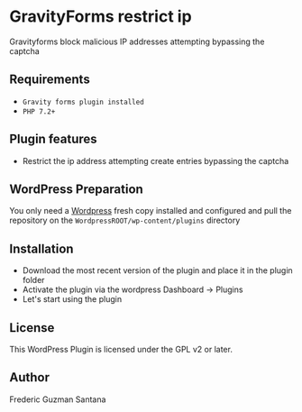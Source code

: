 # GravityForms restrict ip
Gravityforms block malicious IP addresses attempting bypassing the captcha

## Requirements

* `Gravity forms plugin installed`
* `PHP 7.2+`

## Plugin features
* Restrict the ip address attempting create entries bypassing the captcha

## WordPress Preparation
You only need a [Wordpress](https://wordpress.org/download/) fresh copy installed and configured and pull the repository on the `WordpressROOT/wp-content/plugins` directory

## Installation
* Download the most recent version of the plugin and place it in the plugin folder
* Activate the plugin via the wordpress Dashboard -> Plugins
* Let's start using the plugin

## License
This WordPress Plugin is licensed under the GPL v2 or later.

## Author
Frederic Guzman Santana
